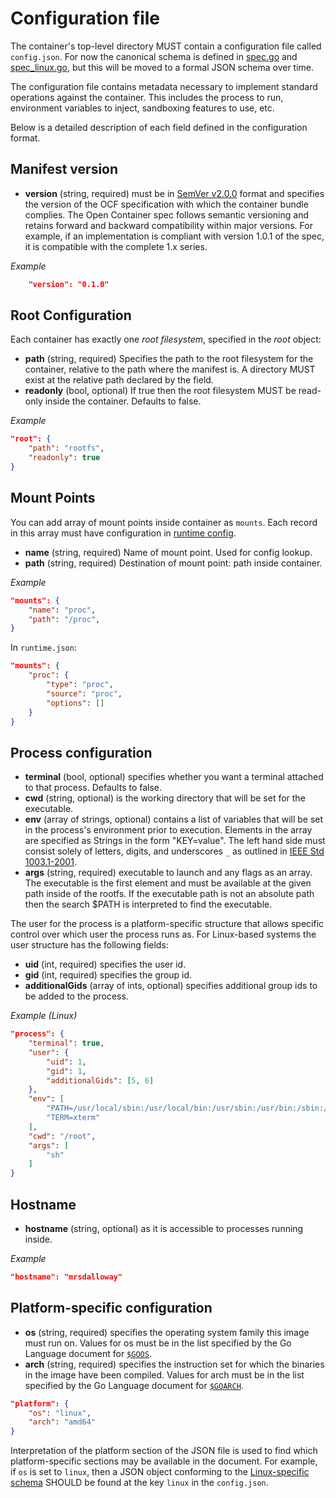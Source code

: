 # Configuration file

The container's top-level directory MUST contain a configuration file called `config.json`.
For now the canonical schema is defined in [spec.go](spec.go) and [spec_linux.go](spec_linux.go), but this will be moved to a formal JSON schema over time.

The configuration file contains metadata necessary to implement standard operations against the container.
This includes the process to run, environment variables to inject, sandboxing features to use, etc.

Below is a detailed description of each field defined in the configuration format.

## Manifest version

* **version** (string, required) must be in [SemVer v2.0.0](http://semver.org/spec/v2.0.0.html) format and specifies the version of the OCF specification with which the container bundle complies. The Open Container spec follows semantic versioning and retains forward and backward compatibility within major versions. For example, if an implementation is compliant with version 1.0.1 of the spec, it is compatible with the complete 1.x series.

*Example*

```json
    "version": "0.1.0"
```

## Root Configuration

Each container has exactly one *root filesystem*, specified in the *root* object:

* **path** (string, required) Specifies the path to the root filesystem for the container, relative to the path where the manifest is. A directory MUST exist at the relative path declared by the field.
* **readonly** (bool, optional) If true then the root filesystem MUST be read-only inside the container. Defaults to false.

*Example*

```json
"root": {
    "path": "rootfs",
    "readonly": true
}
```

## Mount Points

You can add array of mount points inside container as `mounts`.
Each record in this array must have configuration in [runtime config](runtime-config.md#mount-configuration).

* **name** (string, required) Name of mount point. Used for config lookup.
* **path** (string, required) Destination of mount point: path inside container.

*Example*

```json
"mounts": {
    "name": "proc",
    "path": "/proc",
}
```
In `runtime.json`:
```json
"mounts": {
    "proc": {
        "type": "proc",
        "source": "proc",
        "options": []
    }
}
```

## Process configuration

* **terminal** (bool, optional) specifies whether you want a terminal attached to that process. Defaults to false.
* **cwd** (string, optional) is the working directory that will be set for the executable.
* **env** (array of strings, optional) contains a list of variables that will be set in the process's environment prior to execution. Elements in the array are specified as Strings in the form "KEY=value". The left hand side must consist solely of letters, digits, and underscores `_` as outlined in [IEEE Std 1003.1-2001](http://pubs.opengroup.org/onlinepubs/009695399/basedefs/xbd_chap08.html).
* **args** (string, required) executable to launch and any flags as an array. The executable is the first element and must be available at the given path inside of the rootfs. If the executable path is not an absolute path then the search $PATH is interpreted to find the executable.

The user for the process is a platform-specific structure that allows specific control over which user the process runs as.
For Linux-based systems the user structure has the following fields:

* **uid** (int, required) specifies the user id.
* **gid** (int, required) specifies the group id.
* **additionalGids** (array of ints, optional) specifies additional group ids to be added to the process.

*Example (Linux)*

```json
"process": {
    "terminal": true,
    "user": {
        "uid": 1,
        "gid": 1,
        "additionalGids": [5, 6]
    },
    "env": [
        "PATH=/usr/local/sbin:/usr/local/bin:/usr/sbin:/usr/bin:/sbin:/bin",
        "TERM=xterm"
    ],
    "cwd": "/root",
    "args": [
        "sh"
    ]
}
```


## Hostname

* **hostname** (string, optional) as it is accessible to processes running inside.

*Example*

```json
"hostname": "mrsdalloway"
```

## Platform-specific configuration

* **os** (string, required) specifies the operating system family this image must run on. Values for os must be in the list specified by the Go Language document for [`$GOOS`](https://golang.org/doc/install/source#environment).
* **arch** (string, required) specifies the instruction set for which the binaries in the image have been compiled. Values for arch must be in the list specified by the Go Language document for [`$GOARCH`](https://golang.org/doc/install/source#environment).

```json
"platform": {
    "os": "linux",
    "arch": "amd64"
}
```

Interpretation of the platform section of the JSON file is used to find which platform-specific sections may be available in the document. For example, if `os` is set to `linux`, then a JSON object conforming to the [Linux-specific schema](config-linux.md) SHOULD be found at the key `linux` in the `config.json`.
